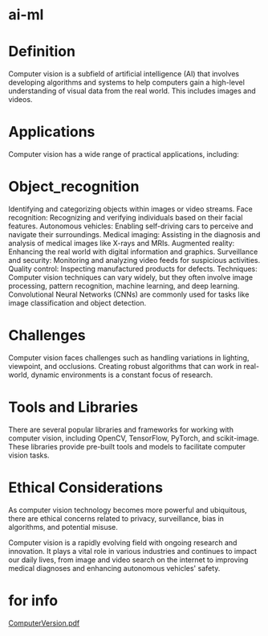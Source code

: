 # ai-ml
# Definition 
Computer vision is a subfield of artificial intelligence (AI) that involves developing algorithms and systems to help computers gain a high-level understanding of visual data from the real world. This includes images and videos.

# Applications
Computer vision has a wide range of practical applications, including:

# Object_recognition
Identifying and categorizing objects within images or video streams.
Face recognition: Recognizing and verifying individuals based on their facial features.
Autonomous vehicles: Enabling self-driving cars to perceive and navigate their surroundings.
Medical imaging: Assisting in the diagnosis and analysis of medical images like X-rays and MRIs.
Augmented reality: Enhancing the real world with digital information and graphics.
Surveillance and security: Monitoring and analyzing video feeds for suspicious activities.
Quality control: Inspecting manufactured products for defects.
Techniques: Computer vision techniques can vary widely, but they often involve image processing, pattern recognition, machine learning, and deep learning. Convolutional Neural Networks (CNNs) are commonly used for tasks like image classification and object detection.

# Challenges
Computer vision faces challenges such as handling variations in lighting, viewpoint, and occlusions. Creating robust algorithms that can work in real-world, dynamic environments is a constant focus of research.

# Tools and Libraries
There are several popular libraries and frameworks for working with computer vision, including OpenCV, TensorFlow, PyTorch, and scikit-image. These libraries provide pre-built tools and models to facilitate computer vision tasks.

# Ethical Considerations
As computer vision technology becomes more powerful and ubiquitous, there are ethical concerns related to privacy, surveillance, bias in algorithms, and potential misuse.

Computer vision is a rapidly evolving field with ongoing research and innovation. It plays a vital role in various industries and continues to impact our daily lives, from image and video search on the internet to improving medical diagnoses and enhancing autonomous vehicles' safety.
# for info
[ComputerVersion.pdf](https://github.com/pushpasri-M/ai-ml/files/12642956/ComputerVersion.pdf)
